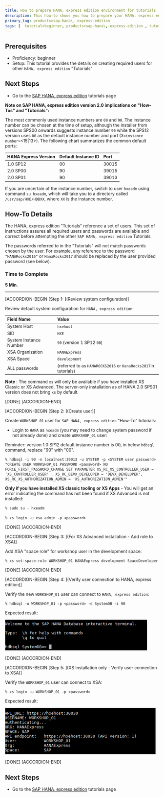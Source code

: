```yaml
---
title: How to prepare HANA, express edition environment for tutorials
description: This how-to shows you how to prepare your HANA, express edition for executing the other Tutorials.
primary_tag: products>sap-hana\, express-edition
tags: [  tutorial>beginner, products>sap-hana\,-express-edition , tutorial>how-to ]
---
```


## Prerequisites  
- Proficiency: beginner
- Setup: This tutorial provides the details on creating required users for other `HANA, express edition` "Tutorials"

## Next Steps
- Go to the [SAP HANA, express edition](http://www.sap.com/developer/topics/sap-hana-express.tutorials.html) tutorials page

**Note on SAP HANA, express edition version 2.0 implications on "How-Tos" and "Tutorials":**


The most commonly used instance numbers are `00` and `90`. The instance number can be chosen at the time of setup, although the installer from versions SPS00 onwards suggests instance number `90` while the SPS12 version uses `00` as the default instance number and port (3`<instance number>`<15|13>). The following chart summarizes the common default ports:

HANA Express Version  | Default Instance ID | Port
:-------------------  | :------------------ | :---------------
1.0 SP12              |  00                 | 30015
2.0 SP00              |  90                 | 39015
2.0 SP01              |  90                 | 39013

If you are uncertain of the instance number, switch to user `hxeadm` using command `su hxeadm`, which will take you to a directory called `/usr/sap/HXE/HDBXX`, where `XX` is the instance number.


## How-To Details
The HANA, express edition "Tutorials" reference a set of users. This set of instructions assures all required users and passwords are available and correct before attempting the other `SAP HANA, express edition` Tutorials.

The passwords referred to in the "Tutorials" will not match passwords chosen by the user. For example, any reference to the password `"HANARocks2016"` or `HanaRocks2017` should be replaced by the user provided password (see below).

### Time to Complete
**5 Min**.

---

[ACCORDION-BEGIN [Step 1: ](Review system configuration)]

Review default system configuration for `HANA, express edition`:

Field Name  | Value
:---------- | :---------------
System Host | `hxehost`
SID         | `HXE`
System Instance Number | `90` (version 1 SP12 `00`)
XSA Organization | `HANAExpress`
XSA Space   | `development`
ALL passwords | <user defined> (referred to as `HANAROCKS2016` or `HanaRocks2017`in tutorials)

**Note** : The command `xs` will only be available if you have installed XS Classic or XS Advanced. The server-only installation as of HANA 2.0 SPS01 version does not bring `xs` by default.

[DONE]
[ACCORDION-END]

[ACCORDION-BEGIN [Step 2: ](Create user)]

Create `WORKSHOP_01` user for `SAP HANA, express edition` "How-To" tutorials:

- Login to `HANA` as `hxeadm`  (you may need to change system password if not already done) and create `WORKSHOP_01` user:

Reminder: version 1.0 SP12 default instance number is 00, in below `hdbsql` command, replace "90" with "00".

```
% hdbsql -i 90 -n localhost:39013 -u SYSTEM -p <SYSTEM user password>  "CREATE USER WORKSHOP_01 PASSWORD <password> NO FORCE_FIRST_PASSWORD_CHANGE SET PARAMETER XS_RC_XS_CONTROLLER_USER = 'XS_CONTROLLER_USER' , XS_RC_DEVX_DEVELOPER = 'DEVX_DEVELOPER', XS_RC_XS_AUTHORIZATION_ADMIN = 'XS_AUTHORIZATION_ADMIN'"
```


**Only if you have installed XS classic tooling or XS Apps** - You will get an error indicating the command has not been found if XS Advanced is not installed:
```
% sudo su - hxeadm

% xs login -u xsa_admin -p <password>
```


[DONE]
[ACCORDION-END]

[ACCORDION-BEGIN [Step 3: ](For XS Advanced installation - Add role to XSA)]

Add XSA "space role" for workshop user in the development space:

```
% xs set-space-role WORKSHOP_01 HANAExpress development SpaceDeveloper
```

[DONE]
[ACCORDION-END]

[ACCORDION-BEGIN [Step 4: ](Verify user connection  to HANA, express edition)]

Verify the new `WORKSHOP_01` user can connect to `HANA, express edition`:

```
% hdbsql -u WORKSHOP_01 -p <password> -d SystemDB -i 90
```

Expected result:

![image 1](1.PNG)

[DONE]
[ACCORDION-END]

[ACCORDION-BEGIN [Step 5: ](XS Installation only - Verify user connection to XSA)]

Verify the `WORKSHOP_01` user can connect to XSA:

```
% xs login -u WORKSHOP_01 -p <password>
```

Expected result:

![image 1](2.PNG)

[DONE]
[ACCORDION-END]



## Next Steps
- Go to the [SAP HANA, express edition](http://www.sap.com/developer/topics/sap-hana-express.tutorials.html) tutorials page
